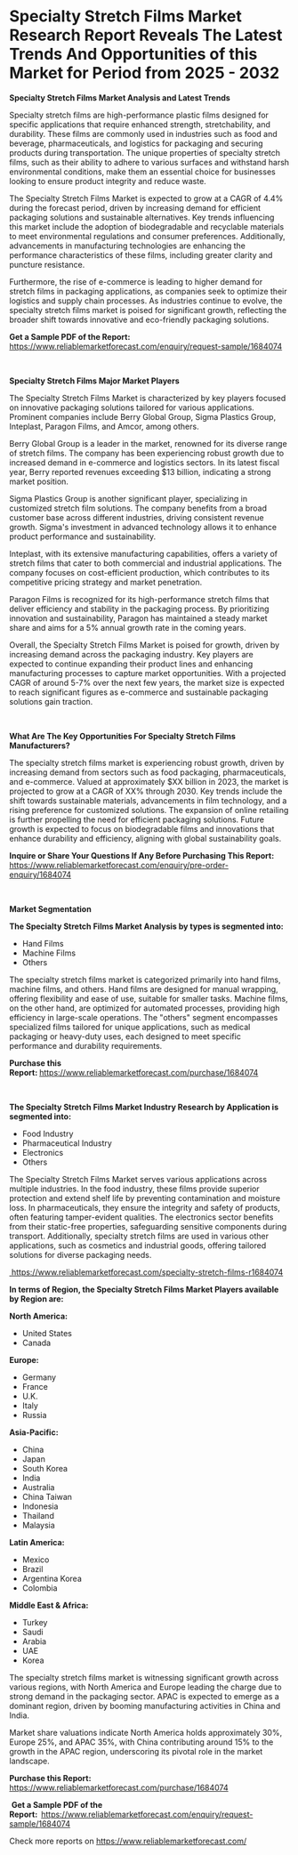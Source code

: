 <p><h1>Specialty Stretch Films Market Research Report Reveals The Latest Trends And Opportunities of this Market for Period from 2025 - 2032</h1></p><p><strong>Specialty Stretch Films Market Analysis and Latest Trends</strong></p>
<p><p>Specialty stretch films are high-performance plastic films designed for specific applications that require enhanced strength, stretchability, and durability. These films are commonly used in industries such as food and beverage, pharmaceuticals, and logistics for packaging and securing products during transportation. The unique properties of specialty stretch films, such as their ability to adhere to various surfaces and withstand harsh environmental conditions, make them an essential choice for businesses looking to ensure product integrity and reduce waste.</p><p>The Specialty Stretch Films Market is expected to grow at a CAGR of 4.4% during the forecast period, driven by increasing demand for efficient packaging solutions and sustainable alternatives. Key trends influencing this market include the adoption of biodegradable and recyclable materials to meet environmental regulations and consumer preferences. Additionally, advancements in manufacturing technologies are enhancing the performance characteristics of these films, including greater clarity and puncture resistance.</p><p>Furthermore, the rise of e-commerce is leading to higher demand for stretch films in packaging applications, as companies seek to optimize their logistics and supply chain processes. As industries continue to evolve, the specialty stretch films market is poised for significant growth, reflecting the broader shift towards innovative and eco-friendly packaging solutions.</p></p>
<p><strong>Get a Sample PDF of the Report:&nbsp;</strong> <a href="https://www.reliablemarketforecast.com/enquiry/request-sample/1684074?utm_campaign=1833&utm_medium=2&utm_source=Github&utm_content=ia&utm_term=30012025&utm_id=specialty-stretch-films">https://www.reliablemarketforecast.com/enquiry/request-sample/1684074</a></p>
<p>&nbsp;</p>
<p><strong>Specialty Stretch Films Major Market Players</strong></p>
<p><p>The Specialty Stretch Films Market is characterized by key players focused on innovative packaging solutions tailored for various applications. Prominent companies include Berry Global Group, Sigma Plastics Group, Inteplast, Paragon Films, and Amcor, among others.</p><p>Berry Global Group is a leader in the market, renowned for its diverse range of stretch films. The company has been experiencing robust growth due to increased demand in e-commerce and logistics sectors. In its latest fiscal year, Berry reported revenues exceeding $13 billion, indicating a strong market position.</p><p>Sigma Plastics Group is another significant player, specializing in customized stretch film solutions. The company benefits from a broad customer base across different industries, driving consistent revenue growth. Sigma's investment in advanced technology allows it to enhance product performance and sustainability.</p><p>Inteplast, with its extensive manufacturing capabilities, offers a variety of stretch films that cater to both commercial and industrial applications. The company focuses on cost-efficient production, which contributes to its competitive pricing strategy and market penetration.</p><p>Paragon Films is recognized for its high-performance stretch films that deliver efficiency and stability in the packaging process. By prioritizing innovation and sustainability, Paragon has maintained a steady market share and aims for a 5% annual growth rate in the coming years.</p><p>Overall, the Specialty Stretch Films Market is poised for growth, driven by increasing demand across the packaging industry. Key players are expected to continue expanding their product lines and enhancing manufacturing processes to capture market opportunities. With a projected CAGR of around 5-7% over the next few years, the market size is expected to reach significant figures as e-commerce and sustainable packaging solutions gain traction.</p></p>
<p>&nbsp;</p>
<p><strong>What Are The Key Opportunities For Specialty Stretch Films Manufacturers?</strong></p>
<p><p>The specialty stretch films market is experiencing robust growth, driven by increasing demand from sectors such as food packaging, pharmaceuticals, and e-commerce. Valued at approximately $XX billion in 2023, the market is projected to grow at a CAGR of XX% through 2030. Key trends include the shift towards sustainable materials, advancements in film technology, and a rising preference for customized solutions. The expansion of online retailing is further propelling the need for efficient packaging solutions. Future growth is expected to focus on biodegradable films and innovations that enhance durability and efficiency, aligning with global sustainability goals.</p></p>
<p><strong>Inquire or Share Your Questions If Any Before Purchasing This Report:</strong> <a href="https://www.reliablemarketforecast.com/enquiry/pre-order-enquiry/1684074?utm_campaign=1833&utm_medium=2&utm_source=Github&utm_content=ia&utm_term=30012025&utm_id=specialty-stretch-films">https://www.reliablemarketforecast.com/enquiry/pre-order-enquiry/1684074</a></p>
<p>&nbsp;</p>
<p><strong>Market Segmentation</strong></p>
<p><strong>The Specialty Stretch Films Market Analysis by types is segmented into:</strong></p>
<p><ul><li>Hand Films</li><li>Machine Films</li><li>Others</li></ul></p>
<p><p>The specialty stretch films market is categorized primarily into hand films, machine films, and others. Hand films are designed for manual wrapping, offering flexibility and ease of use, suitable for smaller tasks. Machine films, on the other hand, are optimized for automated processes, providing high efficiency in large-scale operations. The "others" segment encompasses specialized films tailored for unique applications, such as medical packaging or heavy-duty uses, each designed to meet specific performance and durability requirements.</p></p>
<p><strong>Purchase this Report:&nbsp;</strong><a href="https://www.reliablemarketforecast.com/purchase/1684074?utm_campaign=1833&utm_medium=2&utm_source=Github&utm_content=ia&utm_term=30012025&utm_id=specialty-stretch-films">https://www.reliablemarketforecast.com/purchase/1684074</a></p>
<p>&nbsp;</p>
<p><strong>The Specialty Stretch Films Market Industry Research by Application is segmented into:</strong></p>
<p><ul><li>Food Industry</li><li>Pharmaceutical Industry</li><li>Electronics</li><li>Others</li></ul></p>
<p><p>The Specialty Stretch Films Market serves various applications across multiple industries. In the food industry, these films provide superior protection and extend shelf life by preventing contamination and moisture loss. In pharmaceuticals, they ensure the integrity and safety of products, often featuring tamper-evident qualities. The electronics sector benefits from their static-free properties, safeguarding sensitive components during transport. Additionally, specialty stretch films are used in various other applications, such as cosmetics and industrial goods, offering tailored solutions for diverse packaging needs.</p></p>
<p><a href="https://www.reliablemarketforecast.com/specialty-stretch-films-r1684074?utm_campaign=1833&utm_medium=2&utm_source=Github&utm_content=ia&utm_term=30012025&utm_id=specialty-stretch-films">&nbsp;https://www.reliablemarketforecast.com/specialty-stretch-films-r1684074</a></p>
<p><strong>In terms of Region, the Specialty Stretch Films Market Players available by Region are:</strong></p>
<p>
    <p> <strong> North America: </strong>
        <ul>
            <li>United States</li>
            <li>Canada</li>
        </ul>
        </p> 
    <p> <strong> Europe: </strong>
        <ul>
            <li>Germany</li>
            <li>France</li>
            <li>U.K.</li>
            <li>Italy</li>
            <li>Russia</li>
        </ul>
        </p> 
    <p> <strong> Asia-Pacific: </strong>
        <ul>
            <li>China</li>
            <li>Japan</li>
            <li>South Korea</li>
            <li>India</li>
            <li>Australia</li>
            <li>China Taiwan</li>
            <li>Indonesia</li>
            <li>Thailand</li>
            <li>Malaysia</li>
        </ul>
        </p> 
    <p> <strong> Latin America: </strong>
        <ul>
            <li>Mexico</li>
            <li>Brazil</li>
            <li>Argentina Korea</li>
            <li>Colombia</li>
        </ul>
        </p> 
    <p> <strong> Middle East & Africa: </strong>
        <ul>
            <li>Turkey</li>
            <li>Saudi</li>
            <li>Arabia</li>
            <li>UAE</li>
            <li>Korea</li>
        </ul>
    </p>
    </p>
<p><p>The specialty stretch films market is witnessing significant growth across various regions, with North America and Europe leading the charge due to strong demand in the packaging sector. APAC is expected to emerge as a dominant region, driven by booming manufacturing activities in China and India. </p><p>Market share valuations indicate North America holds approximately 30%, Europe 25%, and APAC 35%, with China contributing around 15% to the growth in the APAC region, underscoring its pivotal role in the market landscape.</p></p>
<p><strong>Purchase this Report: </strong><a href="https://www.reliablemarketforecast.com/purchase/1684074?utm_campaign=1833&utm_medium=2&utm_source=Github&utm_content=ia&utm_term=30012025&utm_id=specialty-stretch-films">https://www.reliablemarketforecast.com/purchase/1684074</a></p>
<p>&nbsp;<strong>Get a Sample PDF of the Report:&nbsp;&nbsp;</strong><a href="https://www.reliablemarketforecast.com/enquiry/request-sample/1684074?utm_campaign=1833&utm_medium=2&utm_source=Github&utm_content=ia&utm_term=30012025&utm_id=specialty-stretch-films">https://www.reliablemarketforecast.com/enquiry/request-sample/1684074</a></p>
<p><strong></strong></p>
<p>Check more reports on <a href="https://www.reliablemarketforecast.com/?utm_campaign=1833&utm_medium=2&utm_source=Github&utm_content=ia&utm_term=30012025&utm_id=specialty-stretch-films">https://www.reliablemarketforecast.com/</a></p>